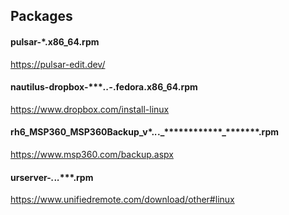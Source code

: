 ## Packages

#### pulsar-*.x86_64.rpm
https://pulsar-edit.dev/

#### nautilus-dropbox-****.**.**-*.fedora.x86_64.rpm
https://www.dropbox.com/install-linux

#### rh6_MSP360_MSP360Backup_v*.*.*.**_**************_*******.rpm
https://www.msp360.com/backup.aspx

#### urserver-*.*.*.****.rpm
https://www.unifiedremote.com/download/other#linux

